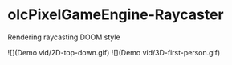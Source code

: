 # olcPixelGameEngine-Raycaster
 Rendering raycasting DOOM style

![](Demo vid/2D-top-down.gif)
![](Demo vid/3D-first-person.gif)
